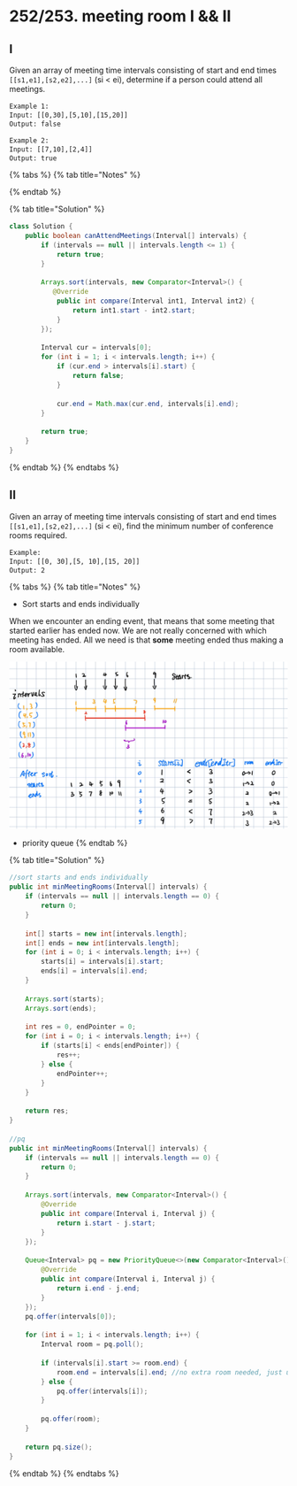 # 252/253. meeting room I && II

## I

Given an array of meeting time intervals consisting of start and end times `[[s1,e1],[s2,e2],...]` (si < ei), determine if a person could attend all meetings.

```
Example 1:
Input: [[0,30],[5,10],[15,20]]
Output: false
```

```
Example 2:
Input: [[7,10],[2,4]]
Output: true
```

{% tabs %}
{% tab title="Notes" %}

{% endtab %}

{% tab title="Solution" %}
```java
class Solution {
    public boolean canAttendMeetings(Interval[] intervals) {
        if (intervals == null || intervals.length <= 1) {
            return true;
        }
        
        Arrays.sort(intervals, new Comparator<Interval>() {
           @Override
            public int compare(Interval int1, Interval int2) {
                return int1.start - int2.start;
            }
        });
        
        Interval cur = intervals[0];
        for (int i = 1; i < intervals.length; i++) {
            if (cur.end > intervals[i].start) {
                return false;
            }
            
            cur.end = Math.max(cur.end, intervals[i].end);
        }
        
        return true;
    }
}
```
{% endtab %}
{% endtabs %}

## II

Given an array of meeting time intervals consisting of start and end times `[[s1,e1],[s2,e2],...]` (si < ei), find the minimum number of conference rooms required.

```
Example:
Input: [[0, 30],[5, 10],[15, 20]]
Output: 2
```

{% tabs %}
{% tab title="Notes" %}
* Sort starts and ends individually

When we encounter an ending event, that means that some meeting that started earlier has ended now. We are not really concerned with which meeting has ended. All we need is that **some** meeting ended thus making a room available.

![](<../../.gitbook/assets/image (1).png>)

* priority queue
{% endtab %}

{% tab title="Solution" %}
```java
//sort starts and ends individually 
public int minMeetingRooms(Interval[] intervals) {
    if (intervals == null || intervals.length == 0) {
        return 0;
    }

    int[] starts = new int[intervals.length];
    int[] ends = new int[intervals.length];
    for (int i = 0; i < intervals.length; i++) {
        starts[i] = intervals[i].start;
        ends[i] = intervals[i].end;
    }

    Arrays.sort(starts);
    Arrays.sort(ends);

    int res = 0, endPointer = 0;
    for (int i = 0; i < intervals.length; i++) {
        if (starts[i] < ends[endPointer]) {
            res++;
        } else {
            endPointer++;
        }
    }

    return res;
}

//pq
public int minMeetingRooms(Interval[] intervals) {
    if (intervals == null || intervals.length == 0) {
        return 0;
    }

    Arrays.sort(intervals, new Comparator<Interval>() {
        @Override
        public int compare(Interval i, Interval j) {
            return i.start - j.start;
        }
    });

    Queue<Interval> pq = new PriorityQueue<>(new Comparator<Interval>() {
        @Override
        public int compare(Interval i, Interval j) {
            return i.end - j.end;
        }
    });
    pq.offer(intervals[0]);

    for (int i = 1; i < intervals.length; i++) {
        Interval room = pq.poll();

        if (intervals[i].start >= room.end) {
            room.end = intervals[i].end; //no extra room needed, just update the time for the room
        } else {
            pq.offer(intervals[i]);
        }

        pq.offer(room);
    }

    return pq.size();
}
```
{% endtab %}
{% endtabs %}

